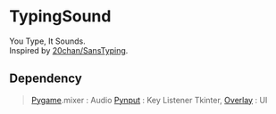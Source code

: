 # TypingSound
You Type, It Sounds.<br>
Inspired by [20chan/SansTyping](https://github.com/20chan/SansTyping).

## Dependency
> [Pygame](https://github.com/pygame/pygame).mixer : Audio
> [Pynput](https://github.com/moses-palmer/pynput) : Key Listener
> Tkinter, [Overlay](https://github.com/davidmaamoaix/overlay) : UI
